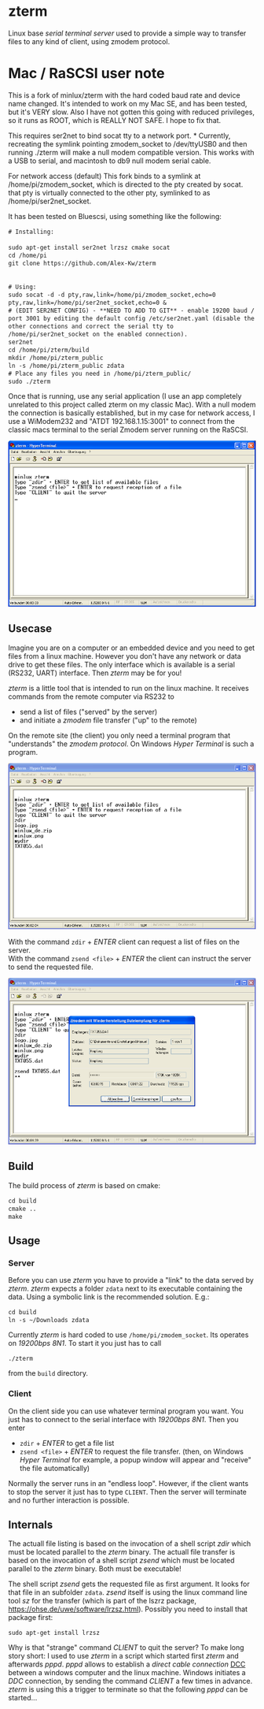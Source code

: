 # zterm

Linux base *serial terminal server* used to provide a simple way to transfer files to any kind of client, using zmodem protocol.

# Mac / RaSCSI user note

This is a fork of minlux/zterm with the hard coded baud rate and device name changed. It's intended to work on my Mac SE, and has been tested, but it's VERY slow. Also I have not gotten this going with reduced privileges, so it runs as ROOT, which is REALLY NOT SAFE. I hope to fix that.

This requires ser2net to bind socat tty to a network port. * Currently, recreating the symlink pointing zmodem_socket to /dev/ttyUSB0 and then running ./zterm will make a null modem compatible version. This works with a USB to serial, and macintosh to db9 null modem serial cable.

For network access (default) This fork binds to a symlink at /home/pi/zmodem_socket, which is directed to the pty created by socat. that pty is virtually connected to the other pty, symlinked to as /home/pi/ser2net_socket.
 
It has been tested on Bluescsi, using something like the following:

```
# Installing:

sudo apt-get install ser2net lrzsz cmake socat
cd /home/pi
git clone https://github.com/Alex-Kw/zterm


# Using:
sudo socat -d -d pty,raw,link=/home/pi/zmodem_socket,echo=0 pty,raw,link=/home/pi/ser2net_socket,echo=0 &
# (EDIT SER2NET CONFIG) - **NEED TO ADD TO GIT** - enable 19200 baud / port 3001 by editing the default config /etc/ser2net.yaml (disable the other connections and correct the serial tty to /home/pi/ser2net_socket on the enabled connection).
ser2net
cd /home/pi/zterm/build
mkdir /home/pi/zterm_public
ln -s /home/pi/zterm_public zdata
# Place any files you need in /home/pi/zterm_public/
sudo ./zterm
```

Once that is running, use any serial application (I use an app completely unrelated to this project called zterm on my classic Mac). With a null modem the connection is basically established, but in my case for network access, I use a WiModem232 and "ATDT 192.168.1.15:3001" to connect from the classic macs terminal to the serial Zmodem server running on the RaSCSI.

![Hypter Terminal](doc/greetings.png)

## Usecase
Imagine you are on a computer or an embedded device and you need to get files from a linux machine. However you don't have any network or data drive to get these files. The only interface which is available is a serial (RS232, UART) interface. Then *zterm* may be for you!

*zterm* is a little tool that is intended to run on the linux machine. It receives commands from the remote computer via RS232 to
- send a list of files ("served" by the server)
- and initiate a *zmodem* file transfer ("up" to the remote)

On the remote site (the client) you only need a terminal program that "understands" the *zmodem protocol*. On Windows *Hyper Terminal* is such a program.

![Hypter Terminal](doc/zdir.png)

With the command `zdir` + *ENTER* client can request a list of files on the server.\
With the command `zsend <file>` + *ENTER* the client can instruct the server to send the requested file.

![Hypter Terminal](doc/zsend.png)



## Build
The build process of *zterm* is based on cmake:
```
cd build
cmake ..
make
```

## Usage
### Server
Before you can use *zterm* you have to provide a "link" to the data served by *zterm*. *zterm* expects a folder `zdata` next to its executable containing the data. Using a symbolic link is the recommended solution. E.g.:
```
cd build
ln -s ~/Downloads zdata
```

Currently *zterm* is hard coded to use `/home/pi/zmodem_socket`. Its operates on *19200bps 8N1*. To start it you just has to call
```
./zterm
```
from the `build` directory.

### Client
On the client side you can use whatever terminal program you want. You just has to connect to the serial interface with *19200bps 8N1*. Then you enter
- `zdir` + *ENTER* to get a file list
- `zsend <file>` + *ENTER* to request the file transfer. (then, on Windows *Hyper Terminal* for example, a popup window will appear and "receive" the file automatically)

Normally the server runs in an "endless loop". However, if the client wants to stop the server it just has to type `CLIENT`. Then the server will terminate and no further interaction is possible.


## Internals
The actuall file listing is based on the invocation of a shell script *zdir* which must be located parallel to the *zterm* binary. The actuall file transfer is based on the invocation of a shell script *zsend* which must be located parallel to the *zterm* binary. Both must be executable!

The shell script *zsend* gets the requested file as first argument. It looks for that file in an subfolder `zdata`. *zsend* itself is using the linux command line tool *sz* for the transfer (which is part of the lszrz package, https://ohse.de/uwe/software/lrzsz.html). Possibly you need to install that package first:
```
sudo apt-get install lrzsz
```

Why is that "strange" command *CLIENT* to quit the server? To make long story short: I used to use *zterm* in a script which started first *zterm* and afterwards *pppd*. *pppd* allows to establish a *direct cable connection* [DCC](https://en.wikipedia.org/wiki/Direct_cable_connection) between a windows computer and the linux machine. Windows initiates a *DDC* connection, by sending the command *CLIENT* a few times in advance. *zterm* is using this a trigger to terminate so that the following *pppd* can be started...
